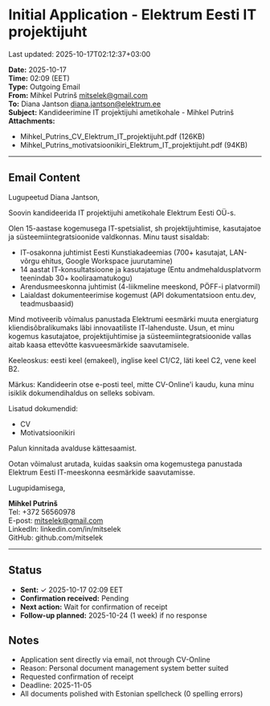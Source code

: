 # Initial Application - Elektrum Eesti IT projektijuht

Last updated: 2025-10-17T02:12:37+03:00

**Date:** 2025-10-17  
**Time:** 02:09 (EET)  
**Type:** Outgoing Email  
**From:** Mihkel Putrinš <mitselek@gmail.com>  
**To:** Diana Jantson <diana.jantson@elektrum.ee>  
**Subject:** Kandideerimine IT projektijuhi ametikohale - Mihkel Putrinš  
**Attachments:**
- Mihkel_Putrins_CV_Elektrum_IT_projektijuht.pdf (126KB)
- Mihkel_Putrins_motivatsioonikiri_Elektrum_IT_projektijuht.pdf (94KB)

---

## Email Content

Lugupeetud Diana Jantson,

Soovin kandideerida IT projektijuhi ametikohale Elektrum Eesti OÜ-s.

Olen 15-aastase kogemusega IT-spetsialist, sh projektijuhtimise, kasutajatoe ja süsteemiintegratsioonide valdkonnas. Minu taust sisaldab:

- IT-osakonna juhtimist Eesti Kunstiakadeemias (700+ kasutajat, LAN-võrgu ehitus, Google Workspace juurutamine)
- 14 aastat IT-konsultatsioone ja kasutajatuge (Entu andmehaldusplatvorm teenindab 30+ kooliraamatukogu)
- Arendusmeeskonna juhtimist (4-liikmeline meeskond, PÖFF-i platvormil)
- Laialdast dokumenteerimise kogemust (API dokumentatsioon entu.dev, teadmusbaasid)

Mind motiveerib võimalus panustada Elektrumi eesmärki muuta energiaturg kliendisõbralikumaks läbi innovaatiliste IT-lahenduste. Usun, et minu kogemus kasutajatoe, projektijuhtimise ja süsteemiintegratsioonide vallas aitab kaasa ettevõtte kasvueesmärkide saavutamisele.

Keeleoskus: eesti keel (emakeel), inglise keel C1/C2, läti keel C2, vene keel B2.

Märkus: Kandideerin otse e-posti teel, mitte CV-Online'i kaudu, kuna minu isiklik dokumendihaldus on selleks sobivam.

Lisatud dokumendid:

- CV
- Motivatsioonikiri

Palun kinnitada avalduse kättesaamist.

Ootan võimalust arutada, kuidas saaksin oma kogemustega panustada Elektrum Eesti IT-meeskonna eesmärkide saavutamisse.

Lugupidamisega,

**Mihkel Putrinš**  
Tel: +372 56560978  
E-post: <mitselek@gmail.com>  
LinkedIn: linkedin.com/in/mitselek  
GitHub: github.com/mitselek

---

## Status

- **Sent:** ✓ 2025-10-17 02:09 EET
- **Confirmation received:** Pending
- **Next action:** Wait for confirmation of receipt
- **Follow-up planned:** 2025-10-24 (1 week) if no response

## Notes

- Application sent directly via email, not through CV-Online
- Reason: Personal document management system better suited
- Requested confirmation of receipt
- Deadline: 2025-11-05
- All documents polished with Estonian spellcheck (0 spelling errors)
